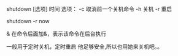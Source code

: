 shutdown [选项] 时间
选项：
-c  取消前一个关机命令
-h  关机
-r  重启


shutdown -r now

&
在命令后面加&，表示该命令在后台执行

一般用于定时关机，定时重启
他足够安全,所以也用她来关机吧。。
